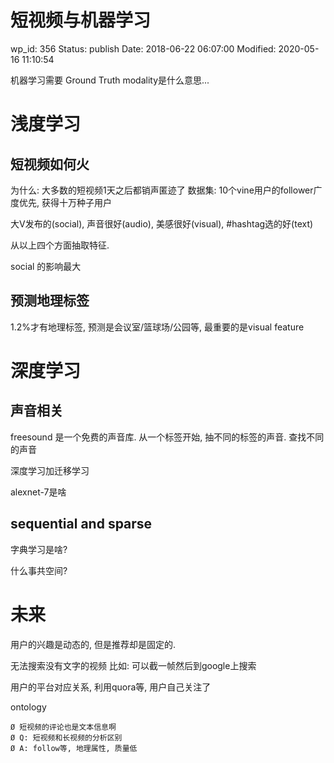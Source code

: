 # 短视频与机器学习


wp_id: 356
Status: publish
Date: 2018-06-22 06:07:00
Modified: 2020-05-16 11:10:54


机器学习需要 Ground Truth
modality是什么意思...

# 浅度学习

## 短视频如何火

为什么: 大多数的短视频1天之后都销声匿迹了
数据集: 10个vine用户的follower广度优先, 获得十万种子用户

大V发布的(social), 声音很好(audio), 美感很好(visual), #hashtag选的好(text)

从以上四个方面抽取特征.

social 的影响最大

## 预测地理标签

1.2%才有地理标签, 预测是会议室/篮球场/公园等, 最重要的是visual feature

# 深度学习

## 声音相关

freesound 是一个免费的声音库. 从一个标签开始, 抽不同的标签的声音. 查找不同的声音

深度学习加迁移学习

alexnet-7是啥

## sequential and sparse

字典学习是啥?

什么事共空间?

# 未来

用户的兴趣是动态的, 但是推荐却是固定的.

无法搜索没有文字的视频 比如: 可以截一帧然后到google上搜索

用户的平台对应关系, 利用quora等, 用户自己关注了

ontology

	Ø 短视频的评论也是文本信息啊
	Ø Q: 短视频和长视频的分析区别
	Ø A: follow等, 地理属性, 质量低